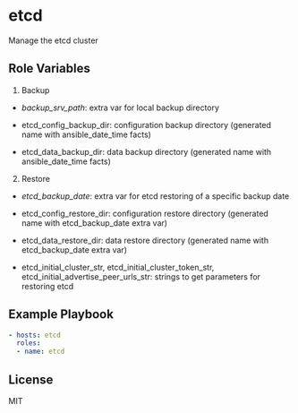 etcd
====

Manage the etcd cluster

Role Variables
--------------

1. Backup

- *backup_srv_path*: extra var for local backup directory

- etcd_config_backup_dir: configuration backup directory (generated name with ansible_date_time facts)

- etcd_data_backup_dir: data backup directory (generated name with ansible_date_time facts)

2. Restore

- *etcd_backup_date*: extra var for etcd restoring of a specific backup date

- etcd_config_restore_dir: configuration restore directory (generated name with etcd_backup_date extra var)

- etcd_data_restore_dir: data restore directory (generated name with etcd_backup_date extra var)

- etcd_initial_cluster_str, etcd_initial_cluster_token_str, etcd_initial_advertise_peer_urls_str: strings to get parameters for restoring etcd

Example Playbook
----------------
```yaml
- hosts: etcd
  roles:
  - name: etcd
```

License
-------

MIT
